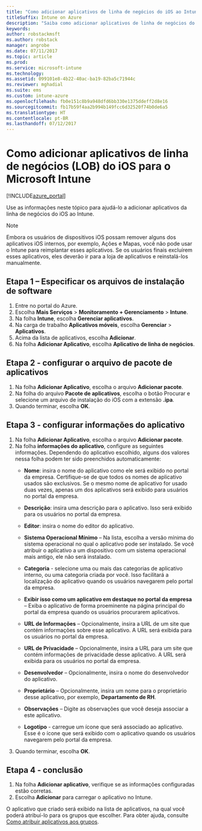 ```yaml
---
title: "Como adicionar aplicativos de linha de negócios do iOS ao Intune"
titleSuffix: Intune on Azure
description: "Saiba como adicionar aplicativos de linha de negócios do iOS ao Intune."
keywords: 
author: robstackmsft
ms.author: robstack
manager: angrobe
ms.date: 07/11/2017
ms.topic: article
ms.prod: 
ms.service: microsoft-intune
ms.technology: 
ms.assetid: 099101e8-4b22-40ac-ba19-82ba5c71944c
ms.reviewer: mghadial
ms.suite: ems
ms.custom: intune-azure
ms.openlocfilehash: fb0e151c8b9a948dfd6bb330e1375ddeff2d8e16
ms.sourcegitcommit: fb17b59f4aa2b994b149fcc6d32520f74b0de6a5
ms.translationtype: HT
ms.contentlocale: pt-BR
ms.lasthandoff: 07/12/2017
---
```

# <a name="how-to-add-ios-line-of-business-lob-apps-to-microsoft-intune"></a>Como adicionar aplicativos de linha de negócios (LOB) do iOS para o Microsoft Intune

[!INCLUDE[azure_portal](./includes/azure_portal.md)]

Use as informações neste tópico para ajudá-lo a adicionar aplicativos da linha de negócios do iOS ao Intune.

>[!NOTE]
>Embora os usuários de dispositivos iOS possam remover alguns dos aplicativos iOS internos, por exemplo, Ações e Mapas, você não pode usar o Intune para reimplantar esses aplicativos. Se os usuários finais excluírem esses aplicativos, eles deverão ir para a loja de aplicativos e reinstalá-los manualmente.

## <a name="step-1---specify-the-software-setup-file"></a>Etapa 1 – Especificar os arquivos de instalação de software

1. Entre no portal do Azure.
2. Escolha **Mais Serviços** > **Monitoramento + Gerenciamento** > **Intune**.
3. Na folha **Intune**, escolha **Gerenciar aplicativos**.
4. Na carga de trabalho **Aplicativos móveis**, escolha **Gerenciar** > **Aplicativos**.
5. Acima da lista de aplicativos, escolha **Adicionar**.
6. Na folha **Adicionar Aplicativo**, escolha **Aplicativo de linha de negócios**.

## <a name="step-2---configure-the-app-package-file"></a>Etapa 2 - configurar o arquivo de pacote de aplicativos

1. Na folha **Adicionar Aplicativo**, escolha o arquivo **Adicionar pacote**.
2. Na folha do arquivo **Pacote de aplicativos**, escolha o botão Procurar e selecione um arquivo de instalação do iOS com a extensão **.ipa**.
3. Quando terminar, escolha **OK**.


## <a name="step-3---configure-app-information"></a>Etapa 3 - configurar informações do aplicativo

1. Na folha **Adicionar Aplicativo**, escolha o arquivo **Adicionar pacote**.
2. Na folha **informações do aplicativo**, configure as seguintes informações. Dependendo do aplicativo escolhido, alguns dos valores nessa folha podem ter sido preenchidos automaticamente:
    - **Nome**: insira o nome do aplicativo como ele será exibido no portal da empresa. Certifique-se de que todos os nomes de aplicativo usados são exclusivos. Se o mesmo nome de aplicativo for usado duas vezes, apenas um dos aplicativos será exibido para usuários no portal da empresa.
    - **Descrição**: insira uma descrição para o aplicativo. Isso será exibido para os usuários no portal da empresa.
    - **Editor**: insira o nome do editor do aplicativo.
    - **Sistema Operacional Mínimo** – Na lista, escolha a versão mínima do sistema operacional no qual o aplicativo pode ser instalado. Se você atribuir o aplicativo a um dispositivo com um sistema operacional mais antigo, ele não será instalado.
    - **Categoria** - selecione uma ou mais das categorias de aplicativo interno, ou uma categoria criada por você. Isso facilitará a localização do aplicativo quando os usuários navegarem pelo portal da empresa.

    - **Exibir isso como um aplicativo em destaque no portal da empresa** – Exiba o aplicativo de forma proeminente na página principal do portal da empresa quando os usuários procurarem aplicativos.
    - **URL de Informações** – Opcionalmente, insira a URL de um site que contém informações sobre esse aplicativo. A URL será exibida para os usuários no portal da empresa.
    - **URL de Privacidade** – Opcionalmente, insira a URL para um site que contém informações de privacidade desse aplicativo. A URL será exibida para os usuários no portal da empresa.
    - **Desenvolvedor** – Opcionalmente, insira o nome do desenvolvedor do aplicativo.
    - **Proprietário** – Opcionalmente, insira um nome para o proprietário desse aplicativo, por exemplo, **Departamento de RH**.
    - **Observações** – Digite as observações que você deseja associar a este aplicativo.
    - **Logotipo** - carregue um ícone que será associado ao aplicativo. Esse é o ícone que será exibido com o aplicativo quando os usuários navegarem pelo portal da empresa.
3. Quando terminar, escolha **OK**.

## <a name="step-4---finish-up"></a>Etapa 4 - conclusão

1. Na folha **Adicionar aplicativo**, verifique se as informações configuradas estão corretas.
2. Escolha **Adicionar** para carregar o aplicativo no Intune.

O aplicativo que criado será exibido na lista de aplicativos, na qual você poderá atribuí-lo para os grupos que escolher. Para obter ajuda, consulte [Como atribuir aplicativos aos grupos](apps-deploy.md).
